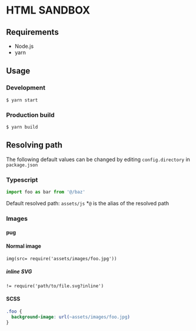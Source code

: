 # HTML SANDBOX

## Requirements
- Node.js
- yarn

## Usage

### Development
```shell
$ yarn start
```

### Production build
```shell
$ yarn build
```

## Resolving path
The following default values can be changed by editing `config.directory` in `package.json`

### Typescript
```typescript
import foo as bar from '@/baz'
```
Default resolved path: `assets/js`
*`@` is the alias of the resolved path

### Images
#### pug
#### Normal image
```pug
img(src= require('assets/images/foo.jpg'))
```

##### inline SVG
```pug
!= require('path/to/file.svg?inline')
```

#### SCSS
```scss
.foo {
  background-image: url(~assets/images/foo.jpg)
}
```
